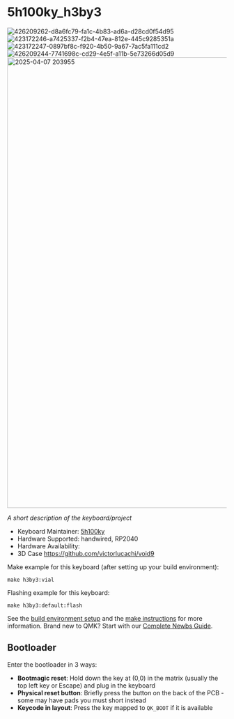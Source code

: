 # 5h100ky_h3by3
![426209262-d8a6fc79-fa1c-4b83-ad6a-d28cd0f54d95](https://github.com/user-attachments/assets/d51081e0-a6ea-441f-946c-b1a83b16766c)
![423172246-a7425337-f2b4-47ea-812e-445c9285351a](https://github.com/user-attachments/assets/43758523-bbff-4b82-8cb0-5872e95d7816)
![423172247-0897bf8c-f920-4b50-9a67-7ac5fa111cd2](https://github.com/user-attachments/assets/2c8ce682-8b24-4362-942c-a172b065926f)
![426209244-7741698c-cd29-4e5f-a11b-5e73266d05d9](https://github.com/user-attachments/assets/bfd52f80-8a14-499c-bbdf-b54df7e4057f)
<img width="1035" alt="2025-04-07 203955" src="https://github.com/user-attachments/assets/14c2c654-45c1-4cdc-83ed-c0bd5aaa9557" />


*A short description of the keyboard/project*

* Keyboard Maintainer: [5h100ky](https://github.com/5h100ky)
* Hardware Supported: handwired, RP2040
* Hardware Availability:
* 3D Case https://github.com/victorlucachi/void9

Make example for this keyboard (after setting up your build environment):

    make h3by3:vial

Flashing example for this keyboard:

    make h3by3:default:flash

See the [build environment setup](https://docs.qmk.fm/#/getting_started_build_tools) and the [make instructions](https://docs.qmk.fm/#/getting_started_make_guide) for more information. Brand new to QMK? Start with our [Complete Newbs Guide](https://docs.qmk.fm/#/newbs).

## Bootloader

Enter the bootloader in 3 ways:

* **Bootmagic reset**: Hold down the key at (0,0) in the matrix (usually the top left key or Escape) and plug in the keyboard
* **Physical reset button**: Briefly press the button on the back of the PCB - some may have pads you must short instead
* **Keycode in layout**: Press the key mapped to `QK_BOOT` if it is available
